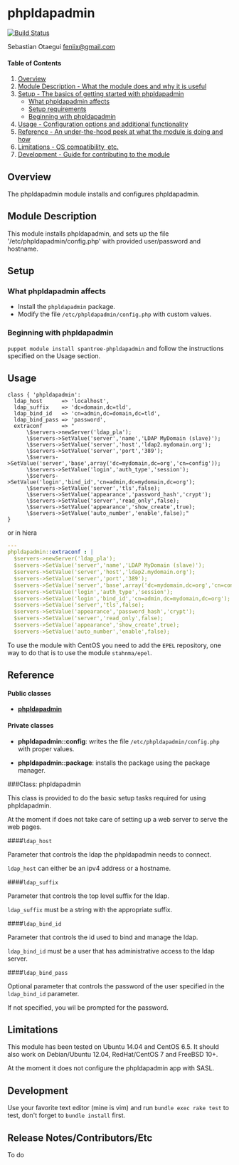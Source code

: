 # phpldapadmin

[![Build Status](https://travis-ci.org/Spantree/puppet-phpldapadmin.svg?branch=master)](https://travis-ci.org/Spantree/puppet-phpldapadmin)

Sebastian Otaegui <feniix@gmail.com>

#### Table of Contents

1. [Overview](#overview)
2. [Module Description - What the module does and why it is useful](#module-description)
3. [Setup - The basics of getting started with phpldapadmin](#setup)
    * [What phpldapadmin affects](#what-phpldapadmin-affects)
    * [Setup requirements](#setup-requirements)
    * [Beginning with phpldapadmin](#beginning-with-phpldapadmin)
4. [Usage - Configuration options and additional functionality](#usage)
5. [Reference - An under-the-hood peek at what the module is doing and how](#reference)
5. [Limitations - OS compatibility, etc.](#limitations)
6. [Development - Guide for contributing to the module](#development)

## Overview

The phpldapadmin module installs and configures phpldapadmin.

## Module Description

This module installs phpldapadmin, and sets up the file '/etc/phpldapadmin/config.php' with provided user/password and hostname.

## Setup

### What phpldapadmin affects

* Install the `phpldapadmin` package.
* Modify the file `/etc/phpldapadmin/config.php` with custom values.

### Beginning with phpldapadmin

`puppet module install spantree-phpldapadmin` and follow the instructions specified on the Usage section.

## Usage

```puppet
class { 'phpldapadmin':
  ldap_host      => 'localhost',
  ldap_suffix    => 'dc=domain,dc=tld',
  ldap_bind_id   => 'cn=admin,dc=domain,dc=tld',
  ldap_bind_pass => 'password',
  extraconf      => "
      \$servers->newServer('ldap_pla');
      \$servers->SetValue('server','name','LDAP MyDomain (slave)');
      \$servers->SetValue('server','host','ldap2.mydomain.org');
      \$servers->SetValue('server','port','389');
      \$servers->SetValue('server','base',array('dc=mydomain,dc=org','cn=config'));
      \$servers->SetValue('login','auth_type','session');
      \$servers->SetValue('login','bind_id','cn=admin,dc=mydomain,dc=org');
      \$servers->SetValue('server','tls',false);
      \$servers->SetValue('appearance','password_hash','crypt');
      \$servers->SetValue('server','read_only',false);
      \$servers->SetValue('appearance','show_create',true);
      \$servers->SetValue('auto_number','enable',false);"
}
```
or in hiera
```yaml
---
phpldapadmin::extraconf : |
  $servers->newServer('ldap_pla');
  $servers->SetValue('server','name','LDAP MyDomain (slave)');
  $servers->SetValue('server','host','ldap2.mydomain.org');
  $servers->SetValue('server','port','389');
  $servers->SetValue('server','base',array('dc=mydomain,dc=org','cn=config'));
  $servers->SetValue('login','auth_type','session');
  $servers->SetValue('login','bind_id','cn=admin,dc=mydomain,dc=org');
  $servers->SetValue('server','tls',false);
  $servers->SetValue('appearance','password_hash','crypt');
  $servers->SetValue('server','read_only',false);
  $servers->SetValue('appearance','show_create',true);
  $servers->SetValue('auto_number','enable',false);
```

To use the module with CentOS you need to add the `EPEL` repository, one way to do that is to use the module `stahnma/epel`.

## Reference

#### Public classes

* [**phpldapadmin**](#class-phpldapadmin)

#### Private classes

* **phpldapadmin::config**: writes the file `/etc/phpldapadmin/config.php` with proper values.

* **phpldapadmin::package**: installs the package using the package manager.

###Class: phpldapadmin

This class is provided to do the basic setup tasks required for using phpldapadmin.

At the moment if does not take care of setting up a web server to serve the web pages.

####`ldap_host`

Parameter that controls the ldap the phpldapadmin needs to connect.

`ldap_host` can either be an ipv4 address or a hostname.

####`ldap_suffix`

Parameter that controls the top level suffix for the ldap.

`ldap_suffix` must be a string with the appropriate suffix.

####`ldap_bind_id`

Parameter that controls the id used to bind and manage the ldap.

`ldap_bind_id` must be a user that has administrative access to the ldap server.

####`ldap_bind_pass`

Optional parameter that controls the password of the user specified in the `ldap_bind_id` parameter.

If not specified, you wil be prompted for the password.

## Limitations

This module has been tested on Ubuntu 14.04 and CentOS 6.5. It should also work on Debian/Ubuntu 12.04, RedHat/CentOS 7 and FreeBSD 10+.

At the moment it does not configure the phpldapadmin app with SASL.

## Development

Use your favorite text editor (mine is vim) and run `bundle exec rake test` to test, don't forget to `bundle install` first.

## Release Notes/Contributors/Etc

To do

